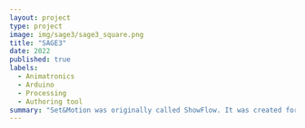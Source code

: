 ```yaml
---
layout: project
type: project
image: img/sage3/sage3_square.png
title: "SAGE3"
date: 2022
published: true
labels:
  - Animatronics
  - Arduino
  - Processing
  - Authoring tool
summary: "Set&Motion was originally called ShowFlow. It was created for the Student Inovation Contest for UIST conference 2015, where the demo of the tool was presented along with the show *Zee's mystery*. The tool won the award for best Software innovation."
---
```

